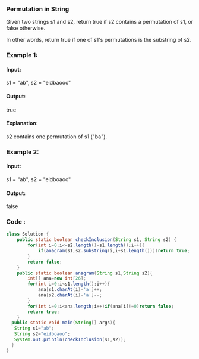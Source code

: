 ### Permutation in String
Given two strings s1 and s2, return true if s2 contains a permutation of s1, or false otherwise.

In other words, return true if one of s1's permutations is the substring of s2.

### Example 1:
#### Input:
s1 = "ab", s2 = "eidbaooo"
#### Output:
true
#### Explanation: 
s2 contains one permutation of s1 ("ba").
### Example 2:
#### Input: 
s1 = "ab", s2 = "eidboaoo"
#### Output: 
false
### Code :
``` java
class Solution {
    public static boolean checkInclusion(String s1, String s2) {
        for(int i=0;i<=s2.length()-s1.length();i++){
            if(anagram(s1,s2.substring(i,i+s1.length())))return true;
        }
        return false;
    }
    public static boolean anagram(String s1,String s2){
        int[] ana=new int[26];
        for(int i=0;i<s1.length();i++){
            ana[s1.charAt(i)-'a']++;
            ana[s2.charAt(i)-'a']--;
        }
        for(int i=0;i<ana.length;i++)if(ana[i]!=0)return false;
        return true;
    }
  public static void main(String[] args){
   String s1="ab";
   String s2="eidboaoo";
   System.out.println(checkInclusion(s1,s2));
  }
}
```
 
